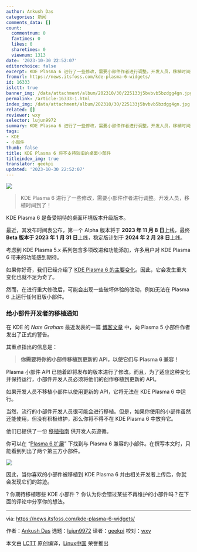 ```yaml
---
author: Ankush Das
categories: 新闻
comments_data: []
count:
  commentnum: 0
  favtimes: 0
  likes: 0
  sharetimes: 0
  viewnum: 1313
date: '2023-10-30 22:52:07'
editorchoice: false
excerpt: KDE Plasma 6 进行了一些修改，需要小部件作者进行调整。开发人员，移植时间到了！
fromurl: https://news.itsfoss.com/kde-plasma-6-widgets/
id: 16333
islctt: true
banner_img: /data/attachment/album/202310/30/225133j5bvbvb5bzdgg4gn.jpg
permalink: /article-16333-1.html
index_img: /data/attachment/album/202310/30/225133j5bvbvb5bzdgg4gn.jpg.thumb.jpg
related: []
reviewer: wxy
selector: lujun9972
summary: KDE Plasma 6 进行了一些修改，需要小部件作者进行调整。开发人员，移植时间到了！
tags:
- KDE
- 小部件
thumb: false
title: KDE Plasma 6 将不支持较旧的桌面小部件
titleindex_img: true
translator: geekpi
updated: '2023-10-30 22:52:07'
---
```


![](/data/attachment/album/202310/30/225133j5bvbvb5bzdgg4gn.jpg)



> 
> KDE Plasma 6 进行了一些修改，需要小部件作者进行调整。开发人员，移植时间到了！
> 
> 
> 


KDE Plasma 6 是备受期待的桌面环境版本升级版本。


最近，其发布时间表公布，第一个 Alpha 版本将于 **2023 年 11 月 8 日**上线，最终 **Beta 版本于 2023 年 1 月 31 日**上线，稳定版计划于 **2024 年 2 月 28 日**上线。


考虑到 KDE Plasma 5.x 系列包含多项改进和功能添加，许多用户对 KDE Plasma 6 带来的功能感到期待。


如果你好奇，我们已经介绍了 [KDE Plasma 6 的主要变化](/article-15821-1.html)。因此，它会发生重大变化也就不足为奇了。


然而，在进行重大修改后，可能会出现一些破坏体验的改动，例如无法在 Plasma 6 上运行任何旧版小部件。


### 给小部件开发者的移植通知


在 KDE 的 *Nate Graham* 最近发表的一篇 [博客文章](https://pointieststick.com/2023/10/24/its-time-to-port-your-widgets-to-plasma-6/) 中，向 Plasma 5 小部件作者发出了正式的警告。


其重点指出的信息是：



> 
> **你需要将你的小部件移植到更新的 API，以使它们与 Plasma 6 兼容！**
> 
> 
> 


Plasma 小部件 API 已随着即将发布的版本进行了修改。而且，为了适应这种变化并保持运行，小部件开发人员必须将他们的创作移植到更新的 API。


如果开发人员不移植小部件以使用更新的 API，它将无法在 KDE Plasma 6 中运行。


当然，流行的小部件开发人员很可能会进行移植。但是，如果你使用的小部件虽然还能使用，但没有积极维护，那么你将不得不在 KDE Plasma 6 中放弃它。


他们已提供了一份 [移植指南](https://develop.kde.org/docs/plasma/widget/porting_kf6/) 供开发人员遵循。


你可以在 “[Plasma 6 扩展](https://store.kde.org/browse?cat=705&ord=latest)” 下找到与 Plasma 6 兼容的小部件。在撰写本文时，只能看到列出了两个第三方小部件。


![](/data/attachment/album/202310/30/225207ucy9rcrxr0wyryrr.jpg)


因此，当你喜欢的小部件被移植到 KDE Plasma 6 并由相关开发者上传后，你就会发现它们的踪迹。


? 你期待移植哪些 KDE 小部件？ 你认为你会错过某些不再维护的小部件吗？在下面的评论中分享你的想法。




---


via: <https://news.itsfoss.com/kde-plasma-6-widgets/>


作者：[Ankush Das](https://news.itsfoss.com/author/ankush/) 选题：[lujun9972](https://github.com/lujun9972) 译者：[geekpi](https://github.com/geekpi) 校对：[wxy](https://github.com/wxy)


本文由 [LCTT](https://github.com/LCTT/TranslateProject) 原创编译，[Linux中国](https://linux.cn/) 荣誉推出